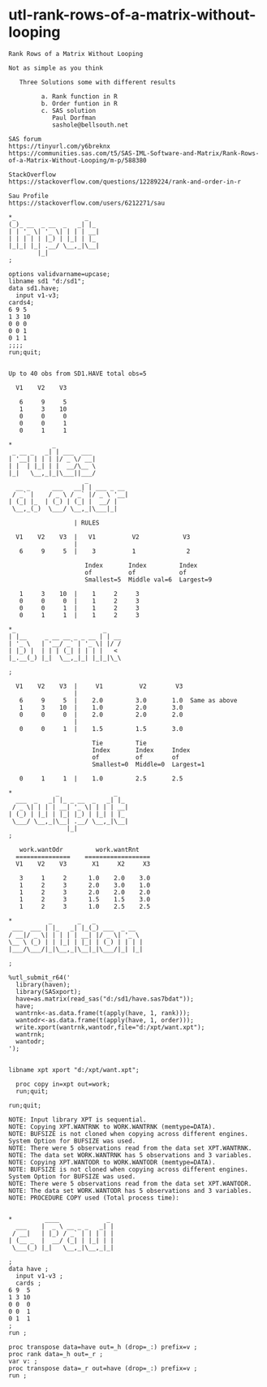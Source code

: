 # utl-rank-rows-of-a-matrix-without-looping
    Rank Rows of a Matrix Without Looping                
                                                         
    Not as simple as you think                           
                                                         
       Three Solutions some with different results       
                                                         
             a. Rank function in R                       
             b. Order funtion in R                       
             c. SAS solution                             
                Paul Dorfman                             
                sashole@bellsouth.net                                                                                                             
                                                                                                                                   
    SAS forum                                                                                                                       
    https://tinyurl.com/y6breknx                                                                                                    
    https://communities.sas.com/t5/SAS-IML-Software-and-Matrix/Rank-Rows-of-a-Matrix-Without-Looping/m-p/588380                     
                                                                                                                                    
    StackOverflow                                                                                                                   
    https://stackoverflow.com/questions/12289224/rank-and-order-in-r                                                                
                                                                                                                                    
    Sau Profile                                                                                                                     
    https://stackoverflow.com/users/6212271/sau                                                                                     
                                                                                                                                    
    *_                   _                                                                                                          
    (_)_ __  _ __  _   _| |_                                                                                                        
    | | '_ \| '_ \| | | | __|                                                                                                       
    | | | | | |_) | |_| | |_                                                                                                        
    |_|_| |_| .__/ \__,_|\__|                                                                                                       
            |_|                                                                                                                     
    ;                                                                                                                               
                                                                                                                                    
    options validvarname=upcase;                                                                                                    
    libname sd1 "d:/sd1";                                                                                                           
    data sd1.have;                                                                                                                  
      input v1-v3;                                                                                                                  
    cards4;                                                                                                                         
    6 9 5                                                                                                                           
    1 3 10                                                                                                                          
    0 0 0                                                                                                                           
    0 0 1                                                                                                                           
    0 1 1                                                                                                                           
    ;;;;                                                                                                                            
    run;quit;                                                                                                                       
                                                                                                                                    
                                                                                                                                    
    Up to 40 obs from SD1.HAVE total obs=5                                                                                          
                                                                                                                                    
      V1    V2    V3                                                                                                                
                                                                                                                                    
       6     9     5                                                                                                                
       1     3    10                                                                                                                
       0     0     0                                                                                                                
       0     0     1                                                                                                                
       0     1     1                                                                                                                
                                                                                                                                    
    *           _                                                                                                                   
     _ __ _   _| | ___  ___                                                                                                         
    | '__| | | | |/ _ \/ __|                                                                                                        
    | |  | |_| | |  __/\__ \                                                                                                        
    |_|   \__,_|_|\___||___/                                                                                                        
                         _                                                                                                          
      __ _      ___   __| | ___ _ __                                                                                                
     / _` |    / _ \ / _` |/ _ \ '__|                                                                                               
    | (_| |_  | (_) | (_| |  __/ |                                                                                                  
     \__,_(_)  \___/ \__,_|\___|_|                                                                                                  
                                                                                                                                    
                      | RULES                                                                                                       
                                                                                                                                    
      V1    V2    V3  |   V1          V2            V3                                                                              
                      |                                                                                                             
       6     9     5  |    3          1              2                                                                              
                                                                                                                                    
                         Index       Index         Index                                                                            
                         of          of            of                                                                               
                         Smallest=5  Middle val=6  Largest=9                                                                        
                                                                                                                                    
       1     3    10  |    1     2     3                                                                                            
       0     0     0  |    1     2     3                                                                                            
       0     0     1  |    1     2     3                                                                                            
       0     1     1  |    1     2     3                                                                                            
                                                                                                                                    
    *_                        _                                                                                                     
    | |__     _ __ __ _ _ __ | | __                                                                                                 
    | '_ \   | '__/ _` | '_ \| |/ /                                                                                                 
    | |_) |  | | | (_| | | | |   <                                                                                                  
    |_.__(_) |_|  \__,_|_| |_|_|\_\                                                                                                 
                                                                                                                                    
    ;                                                                                                                               
                                                                                                                                    
      V1    V2    V3  |     V1          V2        V3                                                                                
                      |                                                                                                             
       6     9     5  |    2.0         3.0       1.0  Same as above                                                                 
       1     3    10  |    1.0         2.0       3.0                                                                                
       0     0     0  |    2.0         2.0       2.0                                                                                
                      |                                                                                                             
       0     0     1  |    1.5         1.5       3.0                                                                                
                                                                                                                                    
                           Tie         Tie                                                                                          
                           Index       Index     Index                                                                              
                           of          of        of                                                                                 
                           Smallest=0  Middle=0  Largest=1                                                                          
                                                                                                                                    
       0     1     1  |    1.0         2.5       2.5                                                                                
                                                                                                                                    
    *            _               _                                                                                                  
      ___  _   _| |_ _ __  _   _| |_                                                                                                
     / _ \| | | | __| '_ \| | | | __|                                                                                               
    | (_) | |_| | |_| |_) | |_| | |_                                                                                                
     \___/ \__,_|\__| .__/ \__,_|\__|                                                                                               
                    |_|                                                                                                             
    ;                                                                                                                               
                                                                                                                                    
       work.wantOdr         work.wantRnt                                                                                            
      ===============    ==================                                                                                         
      V1    V2    V3       X1     X2     X3                                                                                         
                                                                                                                                    
       3     1     2      1.0    2.0    3.0                                                                                         
       1     2     3      2.0    3.0    1.0                                                                                         
       1     2     3      2.0    2.0    2.0                                                                                         
       1     2     3      1.5    1.5    3.0                                                                                         
       1     2     3      1.0    2.5    2.5                                                                                         
                                                                                                                                    
    *          _       _   _                                                                                                        
     ___  ___ | |_   _| |_(_) ___  _ __                                                                                             
    / __|/ _ \| | | | | __| |/ _ \| '_ \                                                                                            
    \__ \ (_) | | |_| | |_| | (_) | | | |                                                                                           
    |___/\___/|_|\__,_|\__|_|\___/|_| |_|                                                                                           
                                                                                                                                    
    ;                                                                                                                               
                                                                                                                                    
    %utl_submit_r64('                                                                                                               
      library(haven);                                                                                                               
      library(SASxport);                                                                                                            
      have=as.matrix(read_sas("d:/sd1/have.sas7bdat"));                                                                             
      have;                                                                                                                         
      wantrnk<-as.data.frame(t(apply(have, 1, rank)));                                                                              
      wantodr<-as.data.frame(t(apply(have, 1, order)));                                                                             
      write.xport(wantrnk,wantodr,file="d:/xpt/want.xpt");                                                                          
      wantrnk;                                                                                                                      
      wantodr;                                                                                                                      
    ');                                                                                                                             
                                                                                                                                    
                                                                                                                                    
    libname xpt xport "d:/xpt/want.xpt";                                                                                            
                                                                                                                                    
      proc copy in=xpt out=work;                                                                                                    
      run;quit;                                                                                                                     
                                                                                                                                    
    run;quit;                                                                                                                       
                                                                                                                                    
    NOTE: Input library XPT is sequential.                                                                                          
    NOTE: Copying XPT.WANTRNK to WORK.WANTRNK (memtype=DATA).                                                                       
    NOTE: BUFSIZE is not cloned when copying across different engines. System Option for BUFSIZE was used.                          
    NOTE: There were 5 observations read from the data set XPT.WANTRNK.                                                             
    NOTE: The data set WORK.WANTRNK has 5 observations and 3 variables.                                                             
    NOTE: Copying XPT.WANTODR to WORK.WANTODR (memtype=DATA).                                                                       
    NOTE: BUFSIZE is not cloned when copying across different engines. System Option for BUFSIZE was used.                          
    NOTE: There were 5 observations read from the data set XPT.WANTODR.                                                             
    NOTE: The data set WORK.WANTODR has 5 observations and 3 variables.                                                             
    NOTE: PROCEDURE COPY used (Total process time):      
    
    
    *         ____             _                            
      ___    |  _ \ __ _ _   _| |                           
     / __|   | |_) / _` | | | | |                           
    | (__ _  |  __/ (_| | |_| | |                           
     \___(_) |_|   \__,_|\__,_|_|                           
                                                            
    ;                                                       
    data have ;                                             
      input v1-v3 ;                                         
      cards ;                                               
    6 9  5                                                  
    1 3 10                                                  
    0 0  0                                                  
    0 0  1                                                  
    0 1  1                                                  
    ;                                                       
    run ;                                                   
                                                            
    proc transpose data=have out=_h (drop=_:) prefix=v ;    
    proc rank data=_h out=_r ;                              
    var v: ;                                                
    proc transpose data=_r out=have (drop=_:) prefix=v ;    
    run ;                                                   

                                                                                                                                    
                                                                                                                                    
                                                                                                                                    
